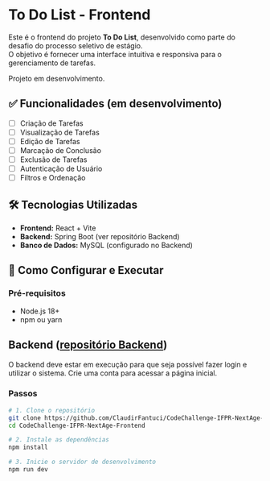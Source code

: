 # To Do List - Frontend

Este é o frontend do projeto **To Do List**, desenvolvido como parte do desafio do processo seletivo de estágio.  
O objetivo é fornecer uma interface intuitiva e responsiva para o gerenciamento de tarefas.

Projeto em desenvolvimento.

## ✅ Funcionalidades (em desenvolvimento)
- [ ] Criação de Tarefas
- [ ] Visualização de Tarefas
- [ ] Edição de Tarefas
- [ ] Marcação de Conclusão
- [ ] Exclusão de Tarefas
- [ ] Autenticação de Usuário
- [ ] Filtros e Ordenação

## 🛠 Tecnologias Utilizadas
- **Frontend:** React + Vite
- **Backend:** Spring Boot (ver repositório Backend)
- **Banco de Dados:** MySQL (configurado no Backend)

## 🚀 Como Configurar e Executar
### Pré-requisitos
- Node.js 18+
- npm ou yarn

## Backend ([repositório Backend](https://github.com/ClaudirFantuci/CodeChallenge-IFPR-NextAge-Backend))
O backend deve estar em execução para que seja possível fazer login e utilizar o sistema. Crie uma conta para acessar a página inicial.

### Passos
```bash
# 1. Clone o repositório
git clone https://github.com/ClaudirFantuci/CodeChallenge-IFPR-NextAge-Frontend.git
cd CodeChallenge-IFPR-NextAge-Frontend

# 2. Instale as dependências
npm install

# 3. Inicie o servidor de desenvolvimento
npm run dev
